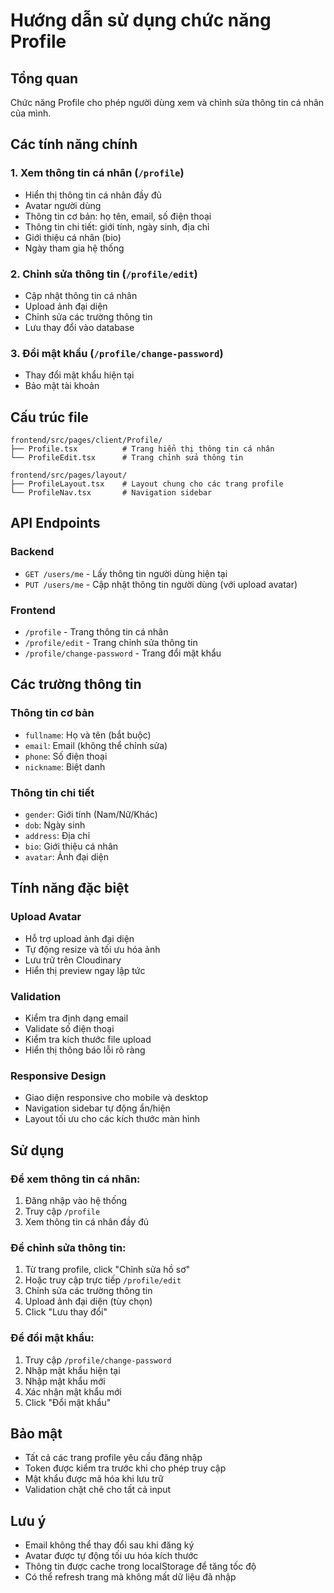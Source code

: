 # Hướng dẫn sử dụng chức năng Profile

## Tổng quan
Chức năng Profile cho phép người dùng xem và chỉnh sửa thông tin cá nhân của mình.

## Các tính năng chính

### 1. Xem thông tin cá nhân (`/profile`)
- Hiển thị thông tin cá nhân đầy đủ
- Avatar người dùng
- Thông tin cơ bản: họ tên, email, số điện thoại
- Thông tin chi tiết: giới tính, ngày sinh, địa chỉ
- Giới thiệu cá nhân (bio)
- Ngày tham gia hệ thống

### 2. Chỉnh sửa thông tin (`/profile/edit`)
- Cập nhật thông tin cá nhân
- Upload ảnh đại diện
- Chỉnh sửa các trường thông tin
- Lưu thay đổi vào database

### 3. Đổi mật khẩu (`/profile/change-password`)
- Thay đổi mật khẩu hiện tại
- Bảo mật tài khoản

## Cấu trúc file

```
frontend/src/pages/client/Profile/
├── Profile.tsx          # Trang hiển thị thông tin cá nhân
└── ProfileEdit.tsx      # Trang chỉnh sửa thông tin

frontend/src/pages/layout/
├── ProfileLayout.tsx    # Layout chung cho các trang profile
└── ProfileNav.tsx       # Navigation sidebar
```

## API Endpoints

### Backend
- `GET /users/me` - Lấy thông tin người dùng hiện tại
- `PUT /users/me` - Cập nhật thông tin người dùng (với upload avatar)

### Frontend
- `/profile` - Trang thông tin cá nhân
- `/profile/edit` - Trang chỉnh sửa thông tin
- `/profile/change-password` - Trang đổi mật khẩu

## Các trường thông tin

### Thông tin cơ bản
- `fullname`: Họ và tên (bắt buộc)
- `email`: Email (không thể chỉnh sửa)
- `phone`: Số điện thoại
- `nickname`: Biệt danh

### Thông tin chi tiết
- `gender`: Giới tính (Nam/Nữ/Khác)
- `dob`: Ngày sinh
- `address`: Địa chỉ
- `bio`: Giới thiệu cá nhân
- `avatar`: Ảnh đại diện

## Tính năng đặc biệt

### Upload Avatar
- Hỗ trợ upload ảnh đại diện
- Tự động resize và tối ưu hóa ảnh
- Lưu trữ trên Cloudinary
- Hiển thị preview ngay lập tức

### Validation
- Kiểm tra định dạng email
- Validate số điện thoại
- Kiểm tra kích thước file upload
- Hiển thị thông báo lỗi rõ ràng

### Responsive Design
- Giao diện responsive cho mobile và desktop
- Navigation sidebar tự động ẩn/hiện
- Layout tối ưu cho các kích thước màn hình

## Sử dụng

### Để xem thông tin cá nhân:
1. Đăng nhập vào hệ thống
2. Truy cập `/profile`
3. Xem thông tin cá nhân đầy đủ

### Để chỉnh sửa thông tin:
1. Từ trang profile, click "Chỉnh sửa hồ sơ"
2. Hoặc truy cập trực tiếp `/profile/edit`
3. Chỉnh sửa các trường thông tin
4. Upload ảnh đại diện (tùy chọn)
5. Click "Lưu thay đổi"

### Để đổi mật khẩu:
1. Truy cập `/profile/change-password`
2. Nhập mật khẩu hiện tại
3. Nhập mật khẩu mới
4. Xác nhận mật khẩu mới
5. Click "Đổi mật khẩu"

## Bảo mật

- Tất cả các trang profile yêu cầu đăng nhập
- Token được kiểm tra trước khi cho phép truy cập
- Mật khẩu được mã hóa khi lưu trữ
- Validation chặt chẽ cho tất cả input

## Lưu ý

- Email không thể thay đổi sau khi đăng ký
- Avatar được tự động tối ưu hóa kích thước
- Thông tin được cache trong localStorage để tăng tốc độ
- Có thể refresh trang mà không mất dữ liệu đã nhập 